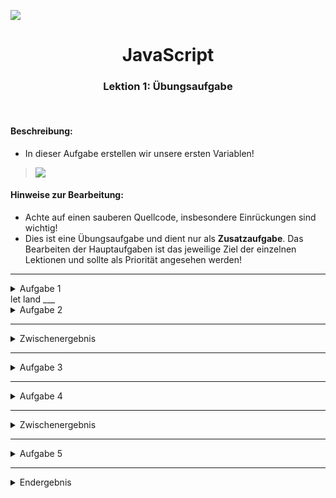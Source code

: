 ![](https://us-central1-progress-markdown.cloudfunctions.net/progress/10)
<h1 align="center">JavaScript</h1>
<h3 align="center">Lektion 1: Übungsaufgabe</h3>
<br>

#### Beschreibung:

- In dieser Aufgabe erstellen wir unsere ersten Variablen!
>![](img/meme-uebung1.png)
#### Hinweise zur Bearbeitung:

- Achte auf einen sauberen Quellcode, insbesondere Einrückungen sind wichtig!
- Dies ist eine Übungsaufgabe und dient nur als **Zusatzaufgabe**. Das Bearbeiten der
  Hauptaufgaben ist das jeweilige Ziel der einzelnen Lektionen und sollte als Priorität angesehen werden!

---

<details>
<summary>Aufgabe 1</summary>

Erstelle eine Variable mit dem Namen `land` und gib ihr den Wert `Spanien`. <br>
**Hinweis:** Benutze hierfür das Schlüsselwort `let`.

</details>
let land
___

<details>
<summary>Aufgabe 2</summary>

Sehr gut! Gebe nun die soeben erstellte Variable in der console aus. Hierfür habe ich dir die Funktion
`console.debug()` schon vorgegeben. Du musst nur noch auf "Run" drücken! Schaue dir das Zwischenergebnis an und vergleiche
es mit deiner Ausgabe!

</details>

___

<details>
<summary>Zwischenergebnis</summary>

Das Ganze sollte ungefähr so in deiner Konsole aussehen. Stresse dich nicht, wenn es nicht GENAU so bei dir aussieht. Wichtig 
ist nur, dass der Name deiner Variablen dort steht. Ignoriere auch alles was unterhalb von Aufgabe 4 steht. Dazu kommen wir, 
wenn wir die anderen Aufgaben bearbeiten!  
>![](img/uebung1-1.png)
</details>

---

<details>
<summary>Aufgabe 3</summary>

Als Nächstes erstelle mehrere Variablen auf einmal. Trenne diese mit einem Komma und benutze wieder das Schlüsselwort `let`. <br>
Die gewünschten Variablen sind: `stadt`, `berg`, `fluss`.  
**Hinweis:** Du musst deinen Variablen keinen Wert geben.

</details>

---

<details>
<summary>Aufgabe 4</summary>

In der letzten Aufgabe haben wir Variablen erstellt. Nun geben wir diesen Variablen Werte. Als `stadt` wollen wir `Berlin`,
als `berg` wollen wir `Mount Everest` und als `fluss` wollen wir `Nil`.

</details>

---

<details>
<summary>Zwischenergebnis</summary>

Das Ganze sollte ungefähr so in deiner Konsole aussehen. Stresse dich nicht, wenn es nicht GENAU so bei dir aussieht. Wichtig
ist nur, dass die Namen deiner Variablen dort stehen. Ignoriere auch alles was unterhalb von Aufgabe 5 steht. Dazu kommen wir,
wenn wir die letzte Aufgabe bearbeiten!
>![](img/uebung1-2.png)
</details>

---

<details>
<summary>Aufgabe 5</summary>

Sehr gut! Wir sind fast fertig! Bisher haben wir nur Variablen mit Namen benutzt. Wie du aber bereits aus der Vorlesung weißt,
gibt es auch noch andere Arten von Variablen. Als letzte Aufgabe sollst du nun mehrere Variablen deklarieren und ihnen anschließend 
Werte geben. Ob du jede Variablen einzeln deklarierst und ihr gleich den Wert gibst (Bsp.: `let land = "Spanien";`) oder zuerst 
alle Variablen deklarierst und ihnen anschließend die Werte gibst (Bsp.: `let land; land = "Spanien";`) ist dir Überlassen.  
Folgend die gewünschten Variablen und Werte:  
`name`: `Elon Musk`  
`alter`: `50`  
`groesseInMeter`: `1.88`  
`amLeben`: `true`

</details>

---

<details>
<summary>Endergebnis</summary>
In dieser Übung hast du noch einmal gesehen, wie man Variablen auf verschiedene Weise erstellen kann und das es von diesen
verschiedene Typen gibt. Am Ende sollte es bei dir ungefähr so aussehen:  

>![](img/uebung1-3.png)

</details>